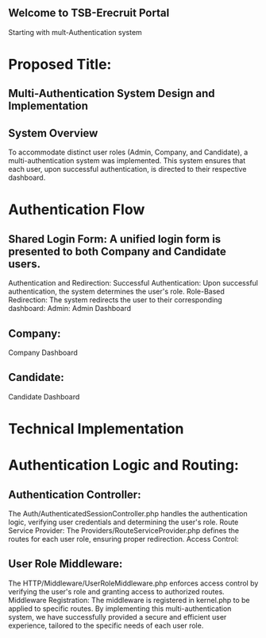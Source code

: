 ## Welcome to TSB-Erecruit Portal
Starting with mult-Authentication system

# Proposed Title: 
## Multi-Authentication System Design and Implementation

## System Overview
To accommodate distinct user roles (Admin, Company, and Candidate), a multi-authentication system was implemented. This system ensures that each user, upon successful authentication, is directed to their respective dashboard.

# Authentication Flow
## Shared Login Form: A unified login form is presented to both Company and Candidate users.
Authentication and Redirection:
Successful Authentication: Upon successful authentication, the system determines the user's role.
Role-Based Redirection: The system redirects the user to their corresponding dashboard:
Admin: Admin Dashboard
## Company: 
Company Dashboard
## Candidate: 
Candidate Dashboard

# Technical Implementation
# Authentication Logic and Routing:

## Authentication Controller: 
The Auth/AuthenticatedSessionController.php handles the authentication logic, verifying user credentials and determining the user's role.
Route Service Provider: The Providers/RouteServiceProvider.php defines the routes for each user role, ensuring proper redirection.
Access Control:

## User Role Middleware: 
The HTTP/Middleware/UserRoleMiddleware.php enforces access control by verifying the user's role and granting access to authorized routes.
Middleware Registration: The middleware is registered in kernel.php to be applied to specific routes.
By implementing this multi-authentication system, we have successfully provided a secure and efficient user experience, tailored to the specific needs of each user role.
